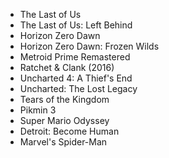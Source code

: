 - The Last of Us
- The Last of Us: Left Behind
- Horizon Zero Dawn
- Horizon Zero Dawn: Frozen Wilds
- Metroid Prime Remastered
- Ratchet & Clank (2016)
- Uncharted 4: A Thief's End
- Uncharted: The Lost Legacy
- Tears of the Kingdom
- Pikmin 3
- Super Mario Odyssey
- Detroit: Become Human
- Marvel's Spider-Man
